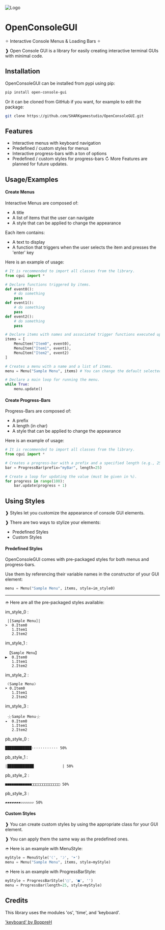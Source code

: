 ![Logo](https://zupimages.net/up/23/02/npog.png)

# OpenConsoleGUI

✧ Interactive Console Menus & Loading Bars ✧

❱ Open Console GUI is a library for easily creating interactive terminal GUIs with minimal code.
## Installation

OpenConsoleGUI can be installed from pypi using pip:
```bash
pip install open-console-gui
```

Or it can be cloned from GitHub if you want, for example to edit the package:
```bash
git clone https://github.com/SHARKgamestudio/OpenConsoleGUI.git
```
## Features

- Interactive menus with keyboard navigation
- Predefined / custom styles for menus
- Interactive progress-bars with a ton of options
- Predefined / custom styles for progress-bars
↻ More Features are planned for future updates.
## Usage/Examples

#### Create Menus
Interactive Menus are composed of:
- A title
- A list of items that the user can navigate
- A style that can be applied to change the appearance

Each item contains:
- A text to display
- A function that triggers when the user selects the item and presses the 'enter' key

Here is an example of usage:
```python
# It is recommended to import all classes from the library.
from cgui import *

# Declare functions triggered by items.
def event0():
    # do something
    pass
def event1():
    # do something
    pass
def event2():
    # do something
    pass

# Declare items with names and associated trigger functions executed upon confirmation events.
items = [
    MenuItem("Item0", event0),
    MenuItem("Item1", event1),
    MenuItem("Item2", event2)
]

# Creates a menu with a name and a list of items.
menu = Menu("Sample Menu", items) # You can change the default selected item and apply styles.

# Declare a main loop for running the menu.
while True:
    menu.update()
```

#### Create Progress-Bars
Progress-Bars are composed of:
- A prefix
- A length (in char)
- A style that can be applied to change the appearance

Here is an example of usage:
```python
# It is recommended to import all classes from the library.
from cgui import *

# Creates a progress-bar with a prefix and a specified length (e.g., 25 characters). You can display the % and apply styles.
bar = ProgressBar(prefix="myBar", length=25)

# Create a loop for updating the value (must be given in %).
for progress in range(100):
    bar.update(progress + 1)
```
## Using Styles
❱ Styles let you customize the appearance of console GUI elements.

❱ There are two ways to stylize your elements:

- Predefined Styles
- Custom Styles

#### Predefined Styles
OpenConsoleGUI comes with pre-packaged styles for both menus and progress-bars.

Use them by referencing their variable names in the constructor of your GUI element:
```python
menu = Menu("Sample Menu", items, style=im_style0)
```
-- --
➮ Here are all the pre-packaged styles available:

im_style_0 :
```
 |[Sample Menu]|
>  0.Item0
   1.Item1
   2.Item2
```

im_style_1 :
```
 【Sample Menu】
▶  0.Item0
   1.Item1
   2.Item2
```

im_style_2 :
```
 ☾Sample Menu☽
➤ 0.Item0
   1.Item1
   2.Item2
```

im_style_3 :
```
 𓇼Sample Menu𓇼
✦  0.Item0
   1.Item1
   2.Item2
```

pb_style_0 :
```
████████████············ 50%
```

pb_style_1 :
```
|████████████             | 50%
```

pb_style_2 :
```
■■■■■■■■■■■■□□□□□□□□□□□□□ 50%
```

pb_style_3 :
```
▰▰▰▰▰▰▰▱▱▱▱▱▱ 50%
```

#### Custom Styles
❱ You can create custom styles by using the appropriate class for your GUI element.

❱ You can apply them the same way as the predefined ones.

➮ Here is an example with MenuStyle:
```python
myStyle = MenuStyle('☾', '☽', '➤')
menu = Menu("Sample Menu", items, style=myStyle)
```

➮ Here is an example with ProgressBarStyle:
```python
myStyle = ProgressBarStyle('□', '■', '')
menu = ProgressBar(length=25, style=myStyle)
```
## Credits

This library uses the modules 'os', 'time', and 'keyboard'.

['keyboard' by BoppreH](https://pypi.org/project/keyboard/)

